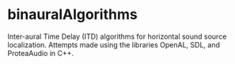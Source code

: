 binauralAlgorithms
==================

Inter-aural Time Delay (ITD) algorithms for horizontal sound source localization.
Attempts made using the libraries OpenAL, SDL, and ProteaAudio in C++.
